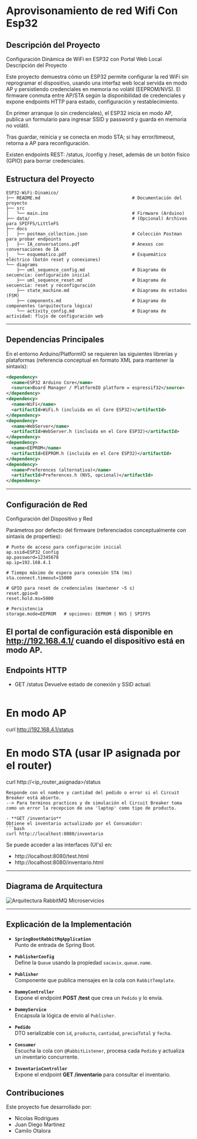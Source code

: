 # Aprovisonamiento de red Wifi Con Esp32

## Descripción del Proyecto
Configuración Dinámica de WiFi en ESP32 con Portal Web Local
Descripción del Proyecto

Este proyecto demuestra cómo un ESP32 permite configurar la red WiFi sin reprogramar el dispositivo, usando una interfaz web local servida en modo AP y persistiendo credenciales en memoria no volátil (EEPROM/NVS). El firmware conmuta entre AP/STA según la disponibilidad de credenciales y expone endpoints HTTP para estado, configuración y restablecimiento.

En primer arranque (o sin credenciales), el ESP32 inicia en modo AP, publica un formulario para ingresar SSID y password y guarda en memoria no volátil.

Tras guardar, reinicia y se conecta en modo STA; si hay error/timeout, retorna a AP para reconfiguración.

Existen endpoints REST: /status, /config y /reset, además de un botón físico (GPIO) para borrar credenciales.

## Estructura del Proyecto

```plaintext
ESP32-WiFi-Dinamico/
├── README.md                                   # Documentación del proyecto
├── src
│   └── main.ino                                # Firmware (Arduino)
├── data/                                       # (Opcional) Archivos para SPIFFS/LittleFS
├── docs
│   ├── postman_collection.json                 # Colección Postman para probar endpoints
│   ├── IA_conversations.pdf                    # Anexos con conversaciones de IA
│   └── esquematico.pdf                         # Esquemático eléctrico (botón reset y conexiones)
└── diagrams
    ├── uml_sequence_config.md                  # Diagrama de secuencia: configuración inicial
    ├── uml_sequence_reset.md                   # Diagrama de secuencia: reset y reconfiguración
    ├── state_machine.md                        # Diagrama de estados (FSM)
    ├── components.md                           # Diagrama de componentes (arquitectura lógica)
    └── activity_config.md                      # Diagrama de actividad: flujo de configuración web

```

---

## Dependencias Principales

En el entorno Arduino/PlatformIO se requieren las siguientes librerías y plataformas (referencia conceptual en formato XML para mantener la sintaxis):

```xml
<dependency>
  <name>ESP32 Arduino Core</name>
  <source>Board Manager / PlatformIO platform = espressif32</source>
</dependency>
<dependency>
  <name>WiFi</name>
  <artifactId>WiFi.h (incluida en el Core ESP32)</artifactId>
</dependency>
<dependency>
  <name>WebServer</name>
  <artifactId>WebServer.h (incluida en el Core ESP32)</artifactId>
</dependency>
<dependency>
  <name>EEPROM</name>
  <artifactId>EEPROM.h (incluida en el Core ESP32)</artifactId>
</dependency>
<dependency>
  <name>Preferences (alternativa)</name>
  <artifactId>Preferences.h (NVS, opcional)</artifactId>
</dependency>

```

---

## Configuración de Red

Configuración del Dispositivo y Red

Parámetros por defecto del firmware (referenciados conceptualmente con sintaxis de properties):

```properties
# Punto de acceso para configuración inicial
ap.ssid=ESP32_Config
ap.password=12345678
ap.ip=192.168.4.1

# Tiempo máximo de espera para conexión STA (ms)
sta.connect.timeout=15000

# GPIO para reset de credenciales (mantener ~5 s)
reset.gpio=0
reset.hold.ms=5000

# Persistencia
storage.mode=EEPROM   # opciones: EEPROM | NVS | SPIFFS

```
El portal de configuración está disponible en http://192.168.4.1/ cuando el dispositivo está en modo AP.
---

## Endpoints HTTP

- GET /status
Devuelve estado de conexión y SSID actual:
  ```bash
 # En modo AP
curl http://192.168.4.1/status

# En modo STA (usar IP asignada por el router)
curl http://<ip_router_asignada>/status

  ```
  Responde con el nombre y cantidad del pedido o error si el Circuit Breaker está abierto.
  --> Para terminos practicos y de simulación el Circuit Breaker toma como un error la recepcion de una 'laptop' como tipo de producto.

- **GET /inventario**  
  Obtiene el inventario actualizado por el Consumidor:
  ```bash
  curl http://localhost:8080/inventario
  ```

Se puede acceder a las interfaces (UI's) en:
- http://localhost:8080/test.html
- http://localhost:8080/inventario.html

---

## Diagrama de Arquitectura

![Arquitectura RabbitMQ Microservicios](architecturarabbitmq.png)

---

## Explicación de la Implementación

- **`SpringBootRabbitMqApplication`**  
  Punto de entrada de Spring Boot.

- **`PublisherConfig`**  
  Define la `Queue` usando la propiedad `sacavix.queue.name`.

- **`Publisher`**  
  Componente que publica mensajes en la cola con `RabbitTemplate`.

- **`DummyController`**  
  Expone el endpoint **POST /test** que crea un `Pedido` y lo envía.

- **`DummyService`**  
  Encapsula la lógica de envío al `Publisher`.

- **`Pedido`**  
  DTO serializable con `id`, `producto`, `cantidad`, `precioTotal` y `fecha`.

- **`Consumer`**  
  Escucha la cola con `@RabbitListener`, procesa cada `Pedido` y actualiza un inventario concurrente.

- **`InventarioController`**  
  Expone el endpoint **GET /inventario** para consultar el inventario.

## Contribuciones
Este proyecto fue desarrollado por:
- Nicolas Rodrigues
- Juan Diego Martinez
- Camilo Otalora
